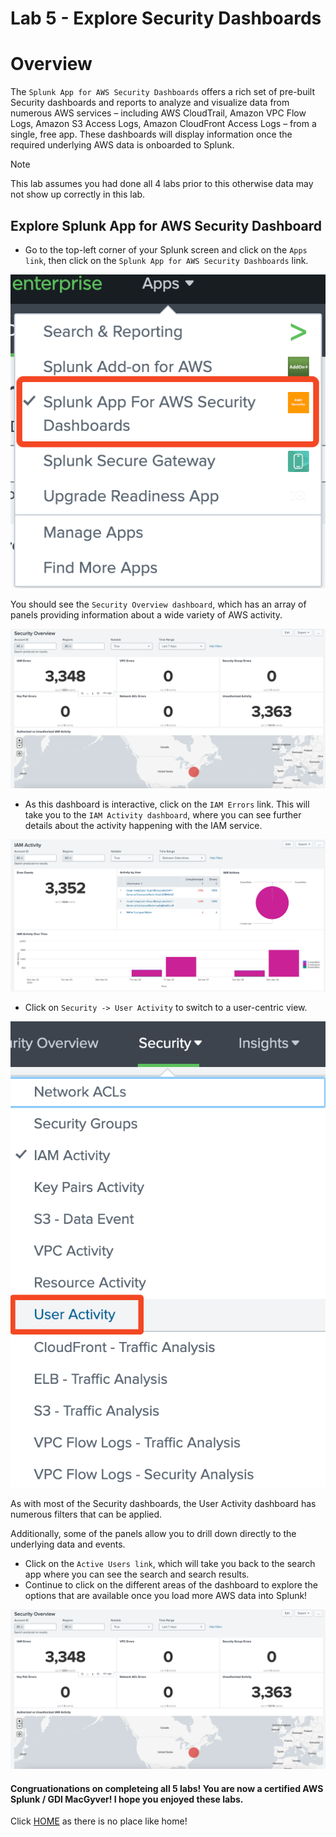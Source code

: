 # Lab 5 - Explore Security Dashboards

# Overview
The `Splunk App for AWS Security Dashboards` offers a rich set of pre-built Security dashboards and reports to analyze and visualize data from numerous AWS services – including AWS CloudTrail, Amazon VPC Flow Logs, Amazon S3 Access Logs, Amazon CloudFront Access Logs – from a single, free app. These dashboards will display information once the required underlying AWS data is onboarded to Splunk. 

>[!NOTE]
>This lab assumes you had done all 4 labs prior to this otherwise data may not show up correctly in this lab.

## Explore Splunk App for AWS Security Dashboard
- Go to the top-left corner of your Splunk screen and click on the `Apps link`, then click on the `Splunk App for AWS Security Dashboards` link.  

![image_tag](/static/50_data_exploration/Image_18.png)  

You should see the `Security Overview dashboard`, which has an array of panels providing information about a wide variety of AWS activity. 
  
![image_tag](/static/50_data_exploration/Image_19.png)  

- As this dashboard is interactive, click on the `IAM Errors` link. This will take you to the `IAM Activity dashboard`, where you can see further details about the activity happening with the IAM service.

![image_tag](/static/50_data_exploration/Image_20.png)  
  
- Click on `Security -> User Activity` to switch to a user-centric view. 

![image_tag](/static/50_data_exploration/Image_21.png)  

As with most of the Security dashboards, the User Activity dashboard has numerous filters that can be applied. 
  
Additionally, some of the panels allow you to drill down directly to the underlying data and events. 

- Click on the `Active Users link`, which will take you back to the search app where you can see the search and search results. 
- Continue to click on the different areas of the dashboard to explore the options that are available once you load more AWS data into Splunk!

![image_tag](/static/50_data_exploration/Image_19.png)  

#### Congruationations on completeing all 5 labs! You are now a certified AWS Splunk / GDI MacGyver! I hope you enjoyed these labs. 

Click <a>[HOME](/README.md) as there is no place like home!</a>